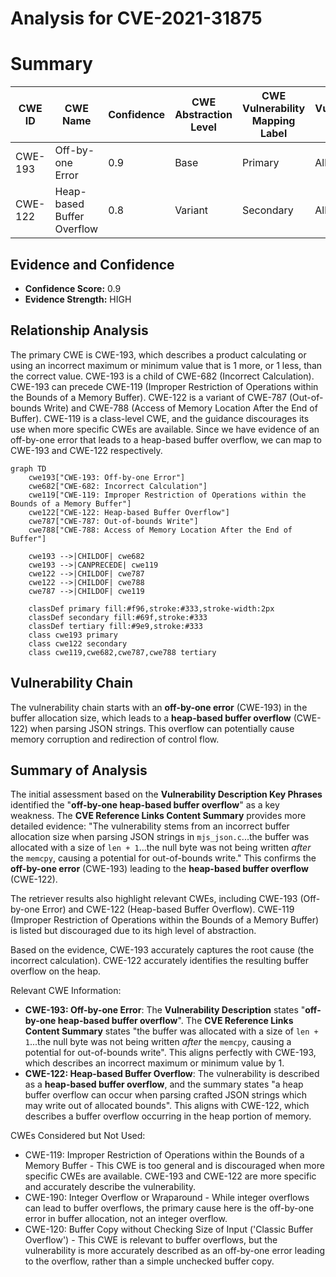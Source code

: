 # Analysis for CVE-2021-31875

# Summary
| CWE ID | CWE Name | Confidence | CWE Abstraction Level | CWE Vulnerability Mapping Label | CWE-Vulnerability Mapping Notes |
|---|---|---|---|---|---|
| CWE-193 | Off-by-one Error | 0.9 | Base | Primary | Allowed |
| CWE-122 | Heap-based Buffer Overflow | 0.8 | Variant | Secondary | Allowed |

## Evidence and Confidence

*   **Confidence Score:** 0.9
*   **Evidence Strength:** HIGH

## Relationship Analysis
The primary CWE is CWE-193, which describes a product calculating or using an incorrect maximum or minimum value that is 1 more, or 1 less, than the correct value. CWE-193 is a child of CWE-682 (Incorrect Calculation). CWE-193 can precede CWE-119 (Improper Restriction of Operations within the Bounds of a Memory Buffer). CWE-122 is a variant of CWE-787 (Out-of-bounds Write) and CWE-788 (Access of Memory Location After the End of Buffer). CWE-119 is a class-level CWE, and the guidance discourages its use when more specific CWEs are available. Since we have evidence of an off-by-one error that leads to a heap-based buffer overflow, we can map to CWE-193 and CWE-122 respectively.

```mermaid
graph TD
    cwe193["CWE-193: Off-by-one Error"]
    cwe682["CWE-682: Incorrect Calculation"]
    cwe119["CWE-119: Improper Restriction of Operations within the Bounds of a Memory Buffer"]
    cwe122["CWE-122: Heap-based Buffer Overflow"]
    cwe787["CWE-787: Out-of-bounds Write"]
    cwe788["CWE-788: Access of Memory Location After the End of Buffer"]

    cwe193 -->|CHILDOF| cwe682
    cwe193 -->|CANPRECEDE| cwe119
    cwe122 -->|CHILDOF| cwe787
    cwe122 -->|CHILDOF| cwe788
    cwe787 -->|CHILDOF| cwe119

    classDef primary fill:#f96,stroke:#333,stroke-width:2px
    classDef secondary fill:#69f,stroke:#333
    classDef tertiary fill:#9e9,stroke:#333
    class cwe193 primary
    class cwe122 secondary
    class cwe119,cwe682,cwe787,cwe788 tertiary
```

## Vulnerability Chain
The vulnerability chain starts with an **off-by-one error** (CWE-193) in the buffer allocation size, which leads to a **heap-based buffer overflow** (CWE-122) when parsing JSON strings. This overflow can potentially cause memory corruption and redirection of control flow.

## Summary of Analysis
The initial assessment based on the **Vulnerability Description Key Phrases** identified the "**off-by-one heap-based buffer overflow**" as a key weakness. The **CVE Reference Links Content Summary** provides more detailed evidence: "The vulnerability stems from an incorrect buffer allocation size when parsing JSON strings in `mjs_json.c`...the buffer was allocated with a size of `len + 1`...the null byte was not being written *after* the `memcpy`, causing a potential for out-of-bounds write." This confirms the **off-by-one error** (CWE-193) leading to the **heap-based buffer overflow** (CWE-122).

The retriever results also highlight relevant CWEs, including CWE-193 (Off-by-one Error) and CWE-122 (Heap-based Buffer Overflow). CWE-119 (Improper Restriction of Operations within the Bounds of a Memory Buffer) is listed but discouraged due to its high level of abstraction.

Based on the evidence, CWE-193 accurately captures the root cause (the incorrect calculation). CWE-122 accurately identifies the resulting buffer overflow on the heap.

Relevant CWE Information:

*   **CWE-193: Off-by-one Error**: The **Vulnerability Description** states "**off-by-one heap-based buffer overflow**". The **CVE Reference Links Content Summary** states "the buffer was allocated with a size of `len + 1`...the null byte was not being written *after* the `memcpy`, causing a potential for out-of-bounds write". This aligns perfectly with CWE-193, which describes an incorrect maximum or minimum value by 1.
*   **CWE-122: Heap-based Buffer Overflow**: The vulnerability is described as a **heap-based buffer overflow**, and the summary states "a heap buffer overflow can occur when parsing crafted JSON strings which may write out of allocated bounds". This aligns with CWE-122, which describes a buffer overflow occurring in the heap portion of memory.

CWEs Considered but Not Used:

*   CWE-119: Improper Restriction of Operations within the Bounds of a Memory Buffer - This CWE is too general and is discouraged when more specific CWEs are available. CWE-193 and CWE-122 are more specific and accurately describe the vulnerability.
*   CWE-190: Integer Overflow or Wraparound - While integer overflows can lead to buffer overflows, the primary cause here is the off-by-one error in buffer allocation, not an integer overflow.
*   CWE-120: Buffer Copy without Checking Size of Input ('Classic Buffer Overflow') - This CWE is relevant to buffer overflows, but the vulnerability is more accurately described as an off-by-one error leading to the overflow, rather than a simple unchecked buffer copy.
